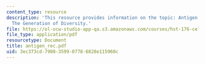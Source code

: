 ```yaml
---
content_type: resource
description: 'This resource provides information on the topic: Antigen Receptors and
  The Generation of Diversity.'
file: https://ol-ocw-studio-app-qa.s3.amazonaws.com/courses/hst-176-cellular-and-molecular-immunology-fall-2005/3ec373cd7908359907786828e115960c_antigen_rec.pdf
file_type: application/pdf
resourcetype: Document
title: antigen_rec.pdf
uid: 3ec373cd-7908-3599-0778-6828e115960c
---
```

